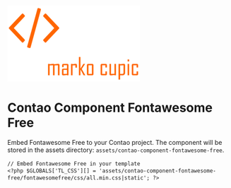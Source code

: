 ![Logo](https://github.com/markocupic/markocupic/blob/main/logo.png)

# Contao Component Fontawesome Free
Embed Fontawesome Free to your Contao project. The component will be stored in the assets directory: `assets/contao-component-fontawesome-free`.
```
// Embed Fontawesome Free in your template
<?php $GLOBALS['TL_CSS'][] = 'assets/contao-component-fontawesome-free/fontawesomefree/css/all.min.css|static'; ?>

```